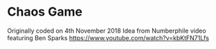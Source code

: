 # Chaos Game
Originally coded on 4th November 2018
Idea from Numberphile video featuring Ben Sparks https://www.youtube.com/watch?v=kbKtFN71Lfs
